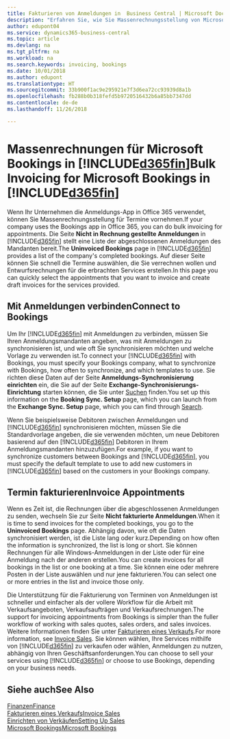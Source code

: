 ```yaml
---
title: Fakturieren von Anmeldungen in  Business Central | Microsoft Docs
description: "Erfahren Sie, wie Sie Massenrechnungsstellung von Microsoft Bookings in Business Central vornehmen können."
author: edupont04
ms.service: dynamics365-business-central
ms.topic: article
ms.devlang: na
ms.tgt_pltfrm: na
ms.workload: na
ms.search.keywords: invoicing, bookings
ms.date: 10/01/2018
ms.author: edupont
ms.translationtype: HT
ms.sourcegitcommit: 33b900f1ac9e295921e7f3d6ea72cc93939d8a1b
ms.openlocfilehash: fb288b0b318fefd5b9720516432b6a85bb7347dd
ms.contentlocale: de-de
ms.lasthandoff: 11/26/2018

---
```

# <a name="bulk-invoicing-for-microsoft-bookings-in-included365finincludesd365finmdmd"></a><span data-ttu-id="0d814-103">Massenrechnungen für Microsoft Bookings in [!INCLUDE[d365fin](includes/d365fin_md.md)]</span><span class="sxs-lookup"><span data-stu-id="0d814-103">Bulk Invoicing for Microsoft Bookings in [!INCLUDE[d365fin](includes/d365fin_md.md)]</span></span>
<span data-ttu-id="0d814-104">Wenn Ihr Unternehmen die Anmeldungs-App in Office 365 verwendet, können Sie Massenrechnungsstellung für Termine vornehmen.</span><span class="sxs-lookup"><span data-stu-id="0d814-104">If your company uses the Bookings app in Office 365, you can do bulk invoicing for appointments.</span></span> <span data-ttu-id="0d814-105">Die Seite **Nicht in Rechnung gestellte Anmeldungen** in [!INCLUDE[d365fin](includes/d365fin_md.md)] stellt eine Liste der abgeschlossenen Anmeldungen des Mandanten bereit.</span><span class="sxs-lookup"><span data-stu-id="0d814-105">The **Uninvoiced Bookings** page in [!INCLUDE[d365fin](includes/d365fin_md.md)] provides a list of the company's completed bookings.</span></span> <span data-ttu-id="0d814-106">Auf dieser Seite können Sie schnell die Termine auswählen, die Sie verrechnen wollen und Entwurfsrechnungen für die erbrachten Services erstellen.</span><span class="sxs-lookup"><span data-stu-id="0d814-106">In this page you can quickly select the appointments that you want to invoice and create draft invoices for the services provided.</span></span>  

## <a name="connect-to-bookings"></a><span data-ttu-id="0d814-107">Mit Anmeldungen verbinden</span><span class="sxs-lookup"><span data-stu-id="0d814-107">Connect to Bookings</span></span>
<span data-ttu-id="0d814-108">Um Ihr [!INCLUDE[d365fin](includes/d365fin_md.md)] mit Anmeldungen zu verbinden, müssen Sie Ihren Anmeldungsmandanten angeben, was mit Anmeldungen zu synchronisieren ist, und wie oft Sie synchronisieren möchten und welche Vorlage zu verwenden ist.</span><span class="sxs-lookup"><span data-stu-id="0d814-108">To connect your [!INCLUDE[d365fin](includes/d365fin_md.md)] with Bookings, you must specify your Bookings company, what to synchronize with Bookings, how often to synchronize, and which templates to use.</span></span> <span data-ttu-id="0d814-109">Sie richten diese Daten auf der Seite **Anmeldungs-Synchronisierung einrichten** ein, die Sie auf der Seite **Exchange-Synchronisierungs-Einrichtung** starten können, die Sie unter [Suchen](ui-search.md) finden.</span><span class="sxs-lookup"><span data-stu-id="0d814-109">You set up this information on the **Booking Sync. Setup** page, which you can launch from the **Exchange Sync. Setup** page, which you can find through [Search](ui-search.md).</span></span>  

<span data-ttu-id="0d814-110">Wenn Sie beispielsweise Debitoren zwischen Anmeldungen und [!INCLUDE[d365fin](includes/d365fin_md.md)] synchronisieren möchten, müssen Sie die Standardvorlage angeben, die sie verwenden möchten, um neue Debitoren basierend auf den [!INCLUDE[d365fin](includes/d365fin_md.md)] Debitoren in Ihrem Anmeldungsmandanten hinzuzufügen.</span><span class="sxs-lookup"><span data-stu-id="0d814-110">For example, if you want to synchronize customers between Bookings and [!INCLUDE[d365fin](includes/d365fin_md.md)], you must specify the default template to use to add new customers in [!INCLUDE[d365fin](includes/d365fin_md.md)] based on the customers in your Bookings company.</span></span>  

## <a name="invoice-appointments"></a><span data-ttu-id="0d814-111">Termin fakturieren</span><span class="sxs-lookup"><span data-stu-id="0d814-111">Invoice Appointments</span></span>
<span data-ttu-id="0d814-112">Wenn es Zeit ist, die Rechnungen über die abgeschlossenen Anmeldungen zu senden, wechseln Sie zur Seite **Nicht fakturierte Anmeldungen**.</span><span class="sxs-lookup"><span data-stu-id="0d814-112">When it is time to send invoices for the completed bookings, you go to the **Uninvoiced Bookings** page.</span></span> <span data-ttu-id="0d814-113">Abhängig davon, wie oft die Daten synchronisiert werden, ist die Liste lang oder kurz.</span><span class="sxs-lookup"><span data-stu-id="0d814-113">Depending on how often the information is synchronized, the list is long or short.</span></span> <span data-ttu-id="0d814-114">Sie können Rechnungen für alle Windows-Anmeldungen in der Liste oder für eine Anmeldung nach der anderen erstellen.</span><span class="sxs-lookup"><span data-stu-id="0d814-114">You can create invoices for all bookings in the list or one booking at a time.</span></span> <span data-ttu-id="0d814-115">Sie können eine oder mehrere Posten in der Liste auswählen und nur jene fakturieren.</span><span class="sxs-lookup"><span data-stu-id="0d814-115">You can select one or more entries in the list and invoice those only.</span></span>  

<span data-ttu-id="0d814-116">Die Unterstützung für die Fakturierung von Terminen von Anmeldungen ist schneller und einfacher als der vollere Workflow für die Arbeit mit Verkaufsangeboten, Verkaufsaufträgen und Verkaufsrechnungen.</span><span class="sxs-lookup"><span data-stu-id="0d814-116">The support for invoicing appointments from Bookings is simpler than the fuller workflow of working with sales quotes, sales orders, and sales invoices.</span></span> <span data-ttu-id="0d814-117">Weitere Informationen finden Sie unter [Fakturieren eines Verkaufs](sales-how-invoice-sales.md).</span><span class="sxs-lookup"><span data-stu-id="0d814-117">For more information, see [Invoice Sales](sales-how-invoice-sales.md).</span></span> <span data-ttu-id="0d814-118">Sie können wählen, Ihre Services mithilfe von [!INCLUDE[d365fin](includes/d365fin_md.md)] zu verkaufen oder wählen, Anmeldungen zu nutzen, abhängig von Ihren Geschäftsanforderungen.</span><span class="sxs-lookup"><span data-stu-id="0d814-118">You can choose to sell your services using [!INCLUDE[d365fin](includes/d365fin_md.md)] or choose to use Bookings, depending on your business needs.</span></span>  

## <a name="see-also"></a><span data-ttu-id="0d814-119">Siehe auch</span><span class="sxs-lookup"><span data-stu-id="0d814-119">See Also</span></span>
[<span data-ttu-id="0d814-120">Finanzen</span><span class="sxs-lookup"><span data-stu-id="0d814-120">Finance</span></span>](finance.md)  
[<span data-ttu-id="0d814-121">Fakturieren eines Verkaufs</span><span class="sxs-lookup"><span data-stu-id="0d814-121">Invoice Sales</span></span>](sales-how-invoice-sales.md)  
[<span data-ttu-id="0d814-122">Einrichten von Verkäufen</span><span class="sxs-lookup"><span data-stu-id="0d814-122">Setting Up Sales</span></span>](sales-setup-sales.md)  
[<span data-ttu-id="0d814-123">Microsoft Bookings</span><span class="sxs-lookup"><span data-stu-id="0d814-123">Microsoft Bookings</span></span>](https://products.office.com/en-us/business/scheduling-and-booking-app)  

